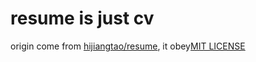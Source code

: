 <!--
 * @Github: https://github.com/Certseeds/resume
 * @Organization: SUSTech
 * @Author: nanoseeds
 * @Date: 2021-05-20 18:56:38
 * @LastEditors: nanoseeds
 * @LastEditTime: 2021-05-21 01:09:04
 * @License: CC-BY-NC-SA_V4_0 or any later version 
 -->

# resume is just cv

origin come from [hijiangtao/resume](https://github.com/hijiangtao/resume), it obey[MIT LICENSE](./.LICENSE.old)